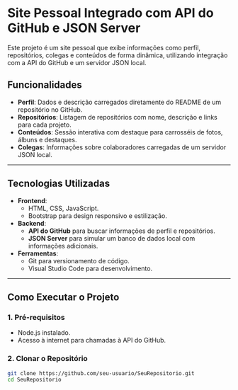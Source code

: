 # **Site Pessoal Integrado com API do GitHub e JSON Server**

Este projeto é um site pessoal que exibe informações como perfil, repositórios, colegas e conteúdos de forma dinâmica, utilizando integração com a API do GitHub e um servidor JSON local.  

## **Funcionalidades**
- **Perfil**: Dados e descrição carregados diretamente do README de um repositório no GitHub.
- **Repositórios**: Listagem de repositórios com nome, descrição e links para cada projeto.
- **Conteúdos**: Sessão interativa com destaque para carrosséis de fotos, álbuns e destaques.
- **Colegas**: Informações sobre colaboradores carregadas de um servidor JSON local.

---

## **Tecnologias Utilizadas**
- **Frontend**:
  - HTML, CSS, JavaScript.
  - Bootstrap para design responsivo e estilização.
- **Backend**:
  - **API do GitHub** para buscar informações de perfil e repositórios.
  - **JSON Server** para simular um banco de dados local com informações adicionais.
- **Ferramentas**:
  - Git para versionamento de código.
  - Visual Studio Code para desenvolvimento.

---

## **Como Executar o Projeto**

### **1. Pré-requisitos**
- Node.js instalado.
- Acesso à internet para chamadas à API do GitHub.

### **2. Clonar o Repositório**
```bash
git clone https://github.com/seu-usuario/SeuRepositorio.git
cd SeuRepositorio
